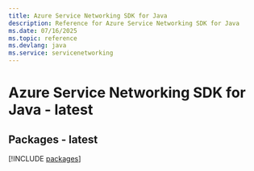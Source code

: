```yaml
---
title: Azure Service Networking SDK for Java
description: Reference for Azure Service Networking SDK for Java
ms.date: 07/16/2025
ms.topic: reference
ms.devlang: java
ms.service: servicenetworking
---
```

# Azure Service Networking SDK for Java - latest
## Packages - latest
[!INCLUDE [packages](service-networking-index.md)]